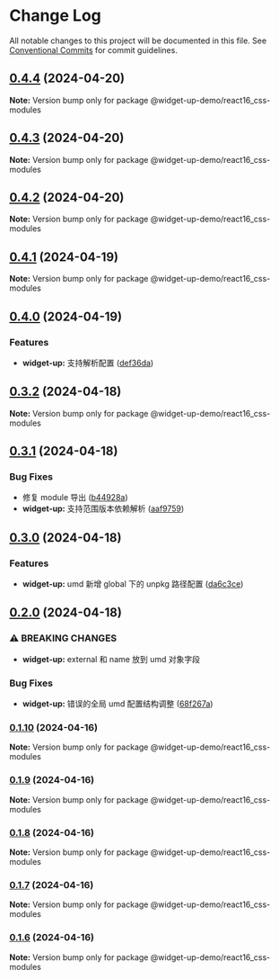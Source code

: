 # Change Log

All notable changes to this project will be documented in this file.
See [Conventional Commits](https://conventionalcommits.org) for commit guidelines.

## [0.4.4](https://github.com/tolerance-go/widget-up/compare/@widget-up-demo/react16_css-modules@0.4.3...@widget-up-demo/react16_css-modules@0.4.4) (2024-04-20)

**Note:** Version bump only for package @widget-up-demo/react16_css-modules






## [0.4.3](https://github.com/tolerance-go/widget-up/compare/@widget-up-demo/react16_css-modules@0.4.2...@widget-up-demo/react16_css-modules@0.4.3) (2024-04-20)

**Note:** Version bump only for package @widget-up-demo/react16_css-modules





## [0.4.2](https://github.com/tolerance-go/widget-up/compare/@widget-up-demo/react16_css-modules@0.4.1...@widget-up-demo/react16_css-modules@0.4.2) (2024-04-20)

**Note:** Version bump only for package @widget-up-demo/react16_css-modules





## [0.4.1](https://github.com/tolerance-go/widget-up/compare/@widget-up-demo/react16_css-modules@0.4.0...@widget-up-demo/react16_css-modules@0.4.1) (2024-04-19)

**Note:** Version bump only for package @widget-up-demo/react16_css-modules





## [0.4.0](https://github.com/tolerance-go/widget-up/compare/@widget-up-demo/react16_css-modules@0.3.2...@widget-up-demo/react16_css-modules@0.4.0) (2024-04-19)


### Features

* **widget-up:** 支持解析配置 ([def36da](https://github.com/tolerance-go/widget-up/commit/def36da30542f368c20ee3bdba9dd96c004fe834))



## [0.3.2](https://github.com/tolerance-go/widget-up/compare/@widget-up-demo/react16_css-modules@0.3.1...@widget-up-demo/react16_css-modules@0.3.2) (2024-04-18)

**Note:** Version bump only for package @widget-up-demo/react16_css-modules





## [0.3.1](https://github.com/tolerance-go/widget-up/compare/@widget-up-demo/react16_css-modules@0.3.0...@widget-up-demo/react16_css-modules@0.3.1) (2024-04-18)


### Bug Fixes

* 修复 module 导出 ([b44928a](https://github.com/tolerance-go/widget-up/commit/b44928a28b3f625b82f837b27be692ce06e731ab))
* **widget-up:** 支持范围版本依赖解析 ([aaf9759](https://github.com/tolerance-go/widget-up/commit/aaf97596687307b0146b0ef696cd2be5b6e38b29))



## [0.3.0](https://github.com/tolerance-go/widget-up/compare/@widget-up-demo/react16_css-modules@0.2.0...@widget-up-demo/react16_css-modules@0.3.0) (2024-04-18)


### Features

* **widget-up:** umd 新增 global 下的 unpkg 路径配置 ([da6c3ce](https://github.com/tolerance-go/widget-up/commit/da6c3cec88798d30504f73a64cc18fa0cffc1f04))



## [0.2.0](https://github.com/tolerance-go/widget-up/compare/@widget-up-demo/react16_css-modules@0.1.10...@widget-up-demo/react16_css-modules@0.2.0) (2024-04-18)


### ⚠ BREAKING CHANGES

* **widget-up:** external 和 name 放到 umd 对象字段

### Bug Fixes

* **widget-up:** 错误的全局 umd 配置结构调整 ([68f267a](https://github.com/tolerance-go/widget-up/commit/68f267a7e6e820ad0b4814b37f6d05c880cfc6d7))



### [0.1.10](https://github.com/tolerance-go/widget-up/compare/@widget-up-demo/react16_css-modules@0.1.9...@widget-up-demo/react16_css-modules@0.1.10) (2024-04-16)

**Note:** Version bump only for package @widget-up-demo/react16_css-modules





### [0.1.9](https://github.com/tolerance-go/widget-up/compare/@widget-up-demo/react16_css-modules@0.1.8...@widget-up-demo/react16_css-modules@0.1.9) (2024-04-16)

**Note:** Version bump only for package @widget-up-demo/react16_css-modules





### [0.1.8](https://github.com/tolerance-go/widget-up/compare/@widget-up-demo/react16_css-modules@0.1.7...@widget-up-demo/react16_css-modules@0.1.8) (2024-04-16)

**Note:** Version bump only for package @widget-up-demo/react16_css-modules





### [0.1.7](https://github.com/tolerance-go/widget-up/compare/@widget-up-demo/react16_css-modules@0.1.6...@widget-up-demo/react16_css-modules@0.1.7) (2024-04-16)

**Note:** Version bump only for package @widget-up-demo/react16_css-modules





### [0.1.6](https://github.com/tolerance-go/widget-up/compare/@widget-up-demo/react16_css-modules@0.1.5...@widget-up-demo/react16_css-modules@0.1.6) (2024-04-16)

**Note:** Version bump only for package @widget-up-demo/react16_css-modules
